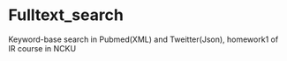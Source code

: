 # Fulltext_search
Keyword-base search in Pubmed(XML) and Tweitter(Json), homework1 of IR course in NCKU 
